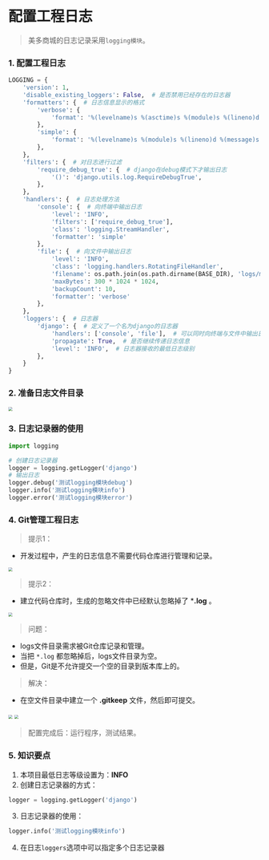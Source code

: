 # 配置工程日志

> 美多商城的日志记录采用`logging模块`。

### 1. 配置工程日志

```python
LOGGING = {
    'version': 1,
    'disable_existing_loggers': False,  # 是否禁用已经存在的日志器
    'formatters': {  # 日志信息显示的格式
        'verbose': {
            'format': '%(levelname)s %(asctime)s %(module)s %(lineno)d %(message)s'
        },
        'simple': {
            'format': '%(levelname)s %(module)s %(lineno)d %(message)s'
        },
    },
    'filters': {  # 对日志进行过滤
        'require_debug_true': {  # django在debug模式下才输出日志
            '()': 'django.utils.log.RequireDebugTrue',
        },
    },
    'handlers': {  # 日志处理方法
        'console': {  # 向终端中输出日志
            'level': 'INFO',
            'filters': ['require_debug_true'],
            'class': 'logging.StreamHandler',
            'formatter': 'simple'
        },
        'file': {  # 向文件中输出日志
            'level': 'INFO',
            'class': 'logging.handlers.RotatingFileHandler',
            'filename': os.path.join(os.path.dirname(BASE_DIR), 'logs/meiduo.log'),  # 日志文件的位置
            'maxBytes': 300 * 1024 * 1024,
            'backupCount': 10,
            'formatter': 'verbose'
        },
    },
    'loggers': {  # 日志器
        'django': {  # 定义了一个名为django的日志器
            'handlers': ['console', 'file'],  # 可以同时向终端与文件中输出日志
            'propagate': True,  # 是否继续传递日志信息
            'level': 'INFO',  # 日志器接收的最低日志级别
        },
    }
}
```

### 2. 准备日志文件目录

<img src="/project-preparation/images/23准备日志文件目录.png" style="zoom:50%">

### 3. 日志记录器的使用

```python
import logging

# 创建日志记录器
logger = logging.getLogger('django')
# 输出日志
logger.debug('测试logging模块debug')
logger.info('测试logging模块info')
logger.error('测试logging模块error')
```

### 4. Git管理工程日志

> 提示1：
* 开发过程中，产生的日志信息不需要代码仓库进行管理和记录。
    
<img src="/project-preparation/images/24日志文件.png" style="zoom:50%">

> 提示2：
* 建立代码仓库时，生成的忽略文件中已经默认忽略掉了 ***.log** 。

<img src="/project-preparation/images/25日志的忽略文件.png" style="zoom:50%">

> 问题：
* logs文件目录需求被Git仓库记录和管理。
* 当把 `*.log` 都忽略掉后，logs文件目录为空。
* 但是，Git是不允许提交一个空的目录到版本库上的。
    
> 解决：
* 在空文件目录中建立一个 **.gitkeep** 文件，然后即可提交。

<img src="/project-preparation/images/26补充gitkeep.png" style="zoom:50%">

<img src="/project-preparation/images/27提交空logs文件目录.png" style="zoom:50%">

> 配置完成后：运行程序，测试结果。
    
### 5. 知识要点

1. 本项目最低日志等级设置为：**INFO**
2. 创建日志记录器的方式： 
```python
logger = logging.getLogger('django')
```
3. 日志记录器的使用：
```python
logger.info('测试logging模块info')
```
4. 在日志`loggers`选项中可以指定多个日志记录器





